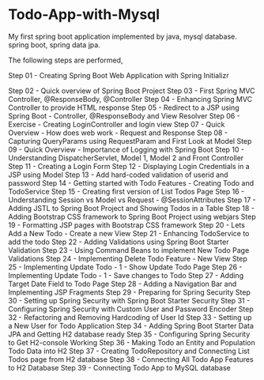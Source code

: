 # Todo-App-with-Mysql
My first spring boot application implemented by java, mysql database. spring boot, spring data jpa.

The following steps are performed,

Step 01 - Creating Spring Boot Web Application with Spring Initializr

Step 02 - Quick overview of Spring Boot Project
Step 03 - First Spring MVC Controller, @ResponseBody, @Controller
Step 04 - Enhancing Spring MVC Controller to provide HTML response
Step 05 - Redirect to a JSP using Spring Boot - Controller, @ResponseBody and View Resolver
Step 06 - Exercise - Creating LoginController and login view
Step 07 - Quick Overview - How does web work - Request and Response
Step 08 - Capturing QueryParams using RequestParam and First Look at Model
Step 09 - Quick Overview - Importance of Logging with Spring Boot
Step 10 - Understanding DispatcherServlet, Model 1, Model 2 and Front Controller
Step 11 - Creating a Login Form
Step 12 - Displaying Login Credentials in a JSP using Model
Step 13 - Add hard-coded validation of userid and password
Step 14 - Getting started with Todo Features - Creating Todo and TodoService
Step 15 - Creating first version of List Todos Page
Step 16 - Understanding Session vs Model vs Request - @SessionAttributes
Step 17 - Adding JSTL to Spring Boot Project and Showing Todos in a Table
Step 18 - Adding Bootstrap CSS framework to Spring Boot Project using webjars
Step 19 - Formatting JSP pages with Bootstrap CSS framework
Step 20 - Lets Add a New Todo - Create a new View
Step 21 - Enhancing TodoService to add the todo
Step 22 - Adding Validations using Spring Boot Starter Validation
Step 23 - Using Command Beans to implement New Todo Page Validations
Step 24 - Implementing Delete Todo Feature - New View
Step 25 - Implementing Update Todo - 1 - Show Update Todo Page
Step 26 - Implementing Update Todo - 1 - Save changes to Todo
Step 27 - Adding Target Date Field to Todo Page
Step 28 - Adding a Navigation Bar and Implementing JSP Fragments
Step 29 - Preparing for Spring Security
Step 30 - Setting up Spring Security with Spring Boot Starter Security
Step 31 - Configuring Spring Security with Custom User and Password Encoder
Step 32 - Refactoring and Removing Hardcoding of User Id
Step 33 - Setting up a New User for Todo Application
Step 34 - Adding Spring Boot Starter Data JPA and Getting H2 database ready
Step 35 - Configuring Spring Security to Get H2-console Working
Step 36 - Making Todo an Entity and Population Todo Data into H2
Step 37 - Creating TodoRepository and Connecting List Todos page from H2 database
Step 38 - Connecting All Todo App Features to H2 Database
Step 39 - Connecting Todo App to MySQL database

